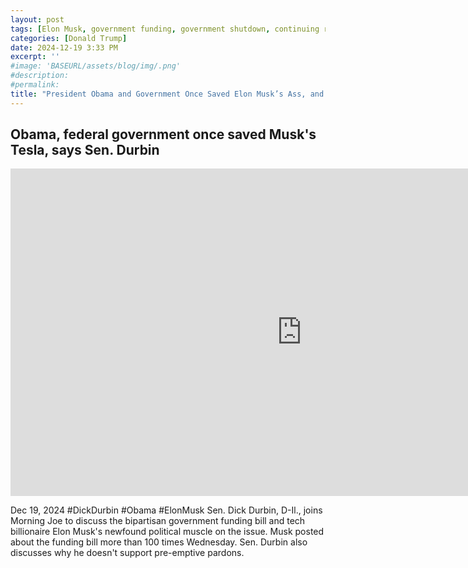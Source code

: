```yaml
---
layout: post
tags: [Elon Musk, government funding, government shutdown, continuing resolution, debt ceiling, Trump government disfunction, unelected governance, stopgap agreement, Tesla, Dick Durbin, politics]
categories: [Donald Trump]
date: 2024-12-19 3:33 PM
excerpt: ''
#image: 'BASEURL/assets/blog/img/.png'
#description:
#permalink:
title: "President Obama and Government Once Saved Elon Musk’s Ass, and Tesla's"
---
```



## Obama, federal government once saved Musk's Tesla, says Sen. Durbin

<iframe width="932" height="524" src="https://www.youtube.com/embed/nzB-m-9Jci8" title="Obama, federal government once saved Musk&#39;s Tesla, says Sen. Durbin" frameborder="0" allow="accelerometer; autoplay; clipboard-write; encrypted-media; gyroscope; picture-in-picture; web-share" referrerpolicy="strict-origin-when-cross-origin" allowfullscreen></iframe>

Dec 19, 2024  #DickDurbin #Obama #ElonMusk
Sen. Dick Durbin, D-Il., joins Morning Joe to discuss the bipartisan government funding bill and tech billionaire Elon Musk's newfound political muscle on the issue. Musk posted about the funding bill more than 100 times Wednesday. Sen. Durbin also discusses why he doesn't support pre-emptive pardons.

